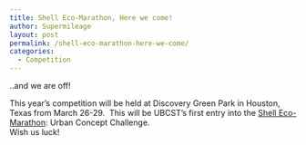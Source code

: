 ```yaml
---
title: Shell Eco-Marathon, Here we come!
author: Supermileage
layout: post
permalink: /shell-eco-marathon-here-we-come/
categories:
  - Competition
---
```

..and we are off!

This year&#8217;s competition will be held at Discovery Green Park in Houston, Texas from March 26-29.  This will be UBCST&#8217;s first entry into the [Shell Eco-Marathon][1]: Urban Concept Challenge.  
Wish us luck!

 [1]: http://www.shell.com/home/content/ecomarathon/